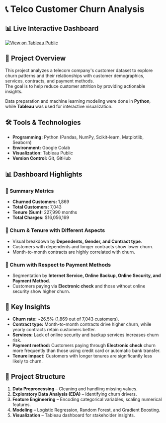 # 📞 Telco Customer Churn Analysis  

## 📊 Live Interactive Dashboard  
[![View on Tableau Public](https://img.shields.io/badge/View-Live_Dashboard-1e4b7c?logo=tableau&style=for-the-badge)](https://public.tableau.com/app/profile/sagar.verma2557/viz/TelcoChurnAnalysis_17569809960000/Dashboard1)  

## 📖 Project Overview  
This project analyzes a telecom company's customer dataset to explore churn patterns and their relationships with customer demographics, services, contracts, and payment methods.  
The goal is to help reduce customer attrition by providing actionable insights.  

Data preparation and machine learning modeling were done in **Python**, while **Tableau** was used for interactive visualization.  

## 🛠️ Tools & Technologies  
- **Programming:** Python (Pandas, NumPy, Scikit-learn, Matplotlib, Seaborn)  
- **Environment:** Google Colab  
- **Visualization:** Tableau Public  
- **Version Control:** Git, GitHub  

## 📊 Dashboard Highlights  

### 🔹 Summary Metrics  
- **Churned Customers:** 1,869  
- **Total Customers:** 7,043  
- **Tenure (Sum):** 227,990 months  
- **Total Charges:** \$16,056,169  

### 🔹 Churn & Tenure with Different Aspects  
- Visual breakdown by **Dependents, Gender, and Contract type**.  
- Customers with dependents and longer contracts show lower churn.  
- Month-to-month contracts are highly correlated with churn.  

### 🔹 Churn with Respect to Payment Methods  
- Segmentation by **Internet Service, Online Backup, Online Security, and Payment Method**.  
- Customers paying via **Electronic check** and those without online security show higher churn.  

## 🔑 Key Insights  
- **Churn rate:** ~26.5% (1,869 out of 7,043 customers).  
- **Contract type:** Month-to-month contracts drive higher churn, while yearly contracts retain customers better.  
- **Services:** Lack of online security and backup services increases churn risk.  
- **Payment method:** Customers paying through **Electronic check** churn more frequently than those using credit card or automatic bank transfer.  
- **Tenure impact:** Customers with longer tenures are significantly less likely to churn.  

## 📁 Project Structure  
1. **Data Preprocessing** – Cleaning and handling missing values.  
2. **Exploratory Data Analysis (EDA)** – Identifying churn drivers.  
3. **Feature Engineering** – Encoding categorical variables, scaling numerical features.  
4. **Modeling** – Logistic Regression, Random Forest, and Gradient Boosting.  
5. **Visualization** – Tableau dashboard for stakeholder insights.  
